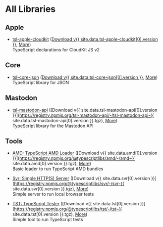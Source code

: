 All Libraries
=============



Apple
-----

- [tsl-apple-cloudkit](/tsl-apple-cloudkit/)
  ([Download v{{ site.data.tsl-apple-cloudkit[0].version }}](/npm/tsl-apple-cloudkit.tgz),
  [More](/package/tsl-apple-cloudkit.html))  
  TypeScript declarations for CloudKit JS v2



Core
--------

- [tsl-core-json](/tsl-core-json/)
  ([Download v{{ site.data.tsl-core-json[0].version }}](/npm/tsl-core-json.tgz),
  [More](/package/tsl-core-json.html))  
  TypeScript library for JSON



Mastodon
--------

- [tsl-mastodon-api](/tsl-mastodon-api/)
  ([Download v{{ site.data.tsl-mastodon-api[0].version }}](https://registry.npmjs.org/tsl-mastodon-api/-/tsl-mastodon-api-{{ site.data.tsl-mastodon-api[0].version }}.tgz),
  [More](/package/tsl-mastodon-api.html))  
  TypeScript library for the Mastodon API



Tools
-----

- [AMD: TypeScript AMD Loader](/amd/)
  ([Download v{{ site.data.amd[0].version }}](https://registry.npmjs.org/@typescriptlibs/amd/-/amd-{{ site.data.amd[0].version }}.tgz),
  [More](/package/amd.html))  
  Basic loader to run TypeScript AMD bundles

- [Svr: Simple HTTP(S) Server](/svr/)
  ([Download v{{ site.data.svr[0].version }}](https://registry.npmjs.org/@typescriptlibs/svr/-/svr-{{ site.data.svr[0].version }}.tgz),
  [More](/package/svr.html))  
  Simple server to run local browser tests

- [TST: TypeScript Tester](/tst/)
  ([Download v{{ site.data.tst[0].version }}](https://registry.npmjs.org/@typescriptlibs/tst/-/tst-{{ site.data.tst[0].version }}.tgz),
  [More](/package/tst.html))  
  Simple tool to run TypeScript tests
